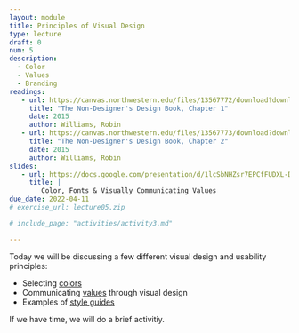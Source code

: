```yaml
---
layout: module
title: Principles of Visual Design
type: lecture
draft: 0
num: 5
description:
  - Color
  - Values
  - Branding
readings:
   - url: https://canvas.northwestern.edu/files/13567772/download?download_frd=1
     title: "The Non-Designer's Design Book, Chapter 1"
     date: 2015
     author: Williams, Robin
   - url: https://canvas.northwestern.edu/files/13567773/download?download_frd=1
     title: "The Non-Designer's Design Book, Chapter 2"
     date: 2015
     author: Williams, Robin
slides:
   - url: https://docs.google.com/presentation/d/1lcSbNHZsr7EPCfFUDXL-Dpszdbc_89B_3-uBcG875iQ/edit?usp=sharing
     title: |
        Color, Fonts & Visually Communicating Values
due_date: 2022-04-11
# exercise_url: lecture05.zip

# include_page: "activities/activity3.md"

---
```


Today we will be discussing a few different visual design and usability principles:

* Selecting [colors](../css-reference/color/)
* Communicating <a href="https://docs.google.com/document/d/1Vv5tPZ8UjqJNYO9pCp_PQhxHT8qoGY09deKX6uygUFA/edit?usp=sharing" target="_blank">values</a> through visual design
* Examples of [style guides](../css-reference/style-guides/)

If we have time, we will do a brief activitiy.